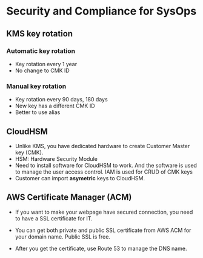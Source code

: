 # Security and Compliance for SysOps

## KMS key rotation

### Automatic key rotation

* Key rotation every 1 year
* No change to CMK ID

### Manual key rotation

* Key rotation every 90 days, 180 days
* New key has a different CMK ID
* Better to use alias

## CloudHSM 

* Unlike KMS, you have dedicated hardware to create Customer Master key (CMK).
* HSM: Hardware Security Module
* Need to install software for CloudHSM to work. And the software is used to manage the user access control. IAM is used for CRUD of CMK keys
* Customer can import **asymetric** keys to CloudHSM.

## AWS Certificate Manager (ACM)

* If you want to make your webpage have secured connection, you need to have a SSL certificate for IT. 

* You can get both private and public SSL certificate from AWS ACM for your domain name. Public SSL is free. 
* After you get the certificate, use Route 53 to manage the DNS name. 
